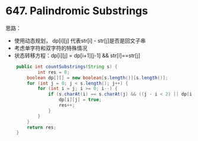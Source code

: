 # 647. Palindromic Substrings

思路：

- 使用动态规划， dp[i][j] 代表str[i] - str[j]是否是回文子串
- 考虑单字符和双字符的特殊情况
- 状态转移方程：dp[i][j] = dp[i+1][j-1] && str[i]==str[j]

``` java
    public int countSubstrings(String s) {
            int res = 0;
        boolean dp[][] = new boolean[s.length()][s.length()];
        for (int j = 0; j < s.length(); j++) {
            for (int i = j; i >= 0; i--) {
                if (s.charAt(i) == s.charAt(j) && ((j - i < 2) || dp[i + 1][j - 1])) {
                    dp[i][j] = true;
                    res++;
                }
            }
        }
        return res;
    }

```